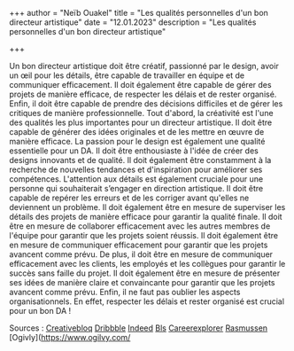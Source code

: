 +++
author = "Neïb Ouakel"
title = "Les qualités personnelles d'un bon directeur artistique"
date = "12.01.2023"
description = "Les qualités personnelles d'un bon directeur artistique"

+++

<!--more-->
Un bon directeur artistique doit être créatif, passionné par le design, avoir un œil pour les détails, être capable de travailler en équipe et de communiquer efficacement. Il doit également être capable de gérer des projets de manière efficace, de respecter les délais et de rester organisé. Enfin, il doit être capable de prendre des décisions difficiles et de gérer les critiques de manière professionnelle. Tout d'abord, la créativité est l'une des qualités les plus importantes pour un directeur artistique. Il doit être capable de générer des idées originales et de les mettre en œuvre de manière efficace. La passion pour le design est également une qualité essentielle pour un DA. Il doit être enthousiaste à l'idée de créer des designs innovants et de qualité. Il doit également être constamment à la recherche de nouvelles tendances et d'inspiration pour améliorer ses compétences. L'attention aux détails est également cruciale pour une personne qui souhaiterait s’engager en direction artistique. Il doit être capable de repérer les erreurs et de les corriger avant qu'elles ne deviennent un problème. Il doit également être en mesure de superviser les détails des projets de manière efficace pour garantir la qualité finale. Il doit être en mesure de collaborer efficacement avec les autres membres de l'équipe pour garantir que les projets soient réussis. Il doit également être en mesure de communiquer efficacement pour garantir que les projets avancent comme prévu. De plus, il doit être en mesure de communiquer efficacement avec les clients, les employés et les collègues pour garantir le succès sans faille du projet. Il doit également être en mesure de présenter ses idées de manière claire et convaincante pour garantir que les projets avancent comme prévu. Enfin, il ne faut pas oublier les aspects organisationnels. En effet, respecter les délais et  rester organisé est crucial pour un bon DA !


Sources : 
[Creativebloq](https://www.creativebloq.com/career/art-director-11121180)
[Dribbble](https://dribbble.com/resources/how-to-become-an-art-director#:~:text=Art%20Director%20Job%20Description,and%20other%20collaborative%20creative%20projects.)
[Indeed](https://www.indeed.com/career-advice/career-development/how-to-become-an-art-director)
[Bls](https://www.bls.gov/ooh/arts-and-design/art-directors.htm)
[Careerexplorer](https://www.careerexplorer.com/careers/art-director/how-to-become/)
[Rasmussen](https://www.rasmussen.edu/degrees/design/blog/creative-director-versus-art-director/)
[Ogivly](https://www.ogilvy.com/